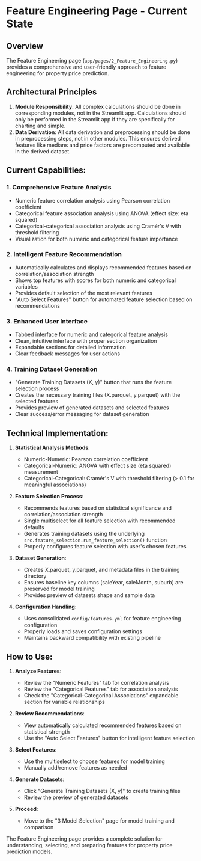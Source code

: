 # Feature Engineering Page - Current State

## Overview
The Feature Engineering page (`app/pages/2_Feature_Engineering.py`) provides a comprehensive and user-friendly approach to feature engineering for property price prediction.

## Architectural Principles
1. **Module Responsibility**: All complex calculations should be done in corresponding modules, not in the Streamlit app. Calculations should only be performed in the Streamlit app if they are specifically for charting and simple.
2. **Data Derivation**: All data derivation and preprocessing should be done in preprocessing steps, not in other modules. This ensures derived features like medians and price factors are precomputed and available in the derived dataset.

## Current Capabilities:

### 1. **Comprehensive Feature Analysis**
- Numeric feature correlation analysis using Pearson correlation coefficient
- Categorical feature association analysis using ANOVA (effect size: eta squared)
- Categorical-categorical association analysis using Cramér's V with threshold filtering
- Visualization for both numeric and categorical feature importance

### 2. **Intelligent Feature Recommendation**
- Automatically calculates and displays recommended features based on correlation/association strength
- Shows top features with scores for both numeric and categorical variables
- Provides default selection of the most relevant features
- "Auto Select Features" button for automated feature selection based on recommendations

### 3. **Enhanced User Interface**
- Tabbed interface for numeric and categorical feature analysis
- Clean, intuitive interface with proper section organization
- Expandable sections for detailed information
- Clear feedback messages for user actions

### 4. **Training Dataset Generation**
- "Generate Training Datasets (X, y)" button that runs the feature selection process
- Creates the necessary training files (X.parquet, y.parquet) with the selected features
- Provides preview of generated datasets and selected features
- Clear success/error messaging for dataset generation

## Technical Implementation:

1. **Statistical Analysis Methods**:
   - Numeric-Numeric: Pearson correlation coefficient
   - Categorical-Numeric: ANOVA with effect size (eta squared) measurement
   - Categorical-Categorical: Cramér's V with threshold filtering (> 0.1 for meaningful associations)

2. **Feature Selection Process**:
   - Recommends features based on statistical significance and correlation/association strength
   - Single multiselect for all feature selection with recommended defaults
   - Generates training datasets using the underlying `src.feature_selection.run_feature_selection()` function
   - Properly configures feature selection with user's chosen features

3. **Dataset Generation**:
   - Creates X.parquet, y.parquet, and metadata files in the training directory
   - Ensures baseline key columns (saleYear, saleMonth, suburb) are preserved for model training
   - Provides preview of datasets shape and sample data

4. **Configuration Handling**:
   - Uses consolidated `config/features.yml` for feature engineering configuration
   - Properly loads and saves configuration settings
   - Maintains backward compatibility with existing pipeline

## How to Use:

1. **Analyze Features**: 
   - Review the "Numeric Features" tab for correlation analysis
   - Review the "Categorical Features" tab for association analysis
   - Check the "Categorical-Categorical Associations" expandable section for variable relationships

2. **Review Recommendations**: 
   - View automatically calculated recommended features based on statistical strength
   - Use the "Auto Select Features" button for intelligent feature selection

3. **Select Features**: 
   - Use the multiselect to choose features for model training
   - Manually add/remove features as needed

4. **Generate Datasets**: 
   - Click "Generate Training Datasets (X, y)" to create training files
   - Review the preview of generated datasets

5. **Proceed**: 
   - Move to the "3 Model Selection" page for model training and comparison

The Feature Engineering page provides a complete solution for understanding, selecting, and preparing features for property price prediction models.
